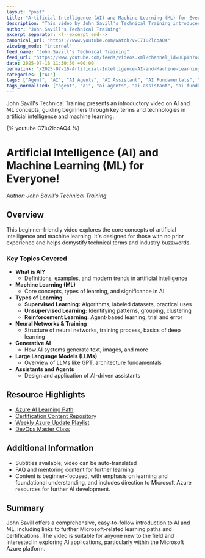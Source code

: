 ```yaml
---
layout: "post"
title: "Artificial Intelligence (AI) and Machine Learning (ML) for Everyone!"
description: "This video by John Savill's Technical Training introduces viewers to the fundamentals of artificial intelligence (AI) and machine learning (ML). Targeted at beginners, it covers foundational concepts like supervised and unsupervised learning, neural networks, generative AI, and large language models (LLMs). While the focus is broad, resource links are provided for Azure AI learning and certifications, making the content relevant to those interested in Microsoft’s AI ecosystem."
author: "John Savill's Technical Training"
excerpt_separator: <!--excerpt_end-->
canonical_url: "https://www.youtube.com/watch?v=C7Iu2lcoAQ4"
viewing_mode: "internal"
feed_name: "John Savill's Technical Training"
feed_url: "https://www.youtube.com/feeds/videos.xml?channel_id=UCpIn7ox7j7bH_OFj7tYouOQ"
date: 2025-07-16 11:30:50 +00:00
permalink: "/2025-07-16-Artificial-Intelligence-AI-and-Machine-Learning-ML-for-Everyone.html"
categories: ["AI"]
tags: ["Agent", "AI", "AI Agents", "AI Assistant", "AI Fundamentals", "AI Learning Path", "Assistant", "Azure Certification", "Generative AI", "John Savill", "Large Language Models", "LLM", "Machine Learning", "Machine Learning Basics", "Microsoft Azure AI", "Neural Networks", "Reinforcement Learning", "Supervised Learning", "Unsupervised Learning", "Videos"]
tags_normalized: ["agent", "ai", "ai agents", "ai assistant", "ai fundamentals", "ai learning path", "assistant", "azure certification", "generative ai", "john savill", "large language models", "llm", "machine learning", "machine learning basics", "microsoft azure ai", "neural networks", "reinforcement learning", "supervised learning", "unsupervised learning", "videos"]
---
```


John Savill's Technical Training presents an introductory video on AI and ML concepts, guiding beginners through key terms and technologies in artificial intelligence and machine learning.<!--excerpt_end-->

{% youtube C7Iu2lcoAQ4 %}

# Artificial Intelligence (AI) and Machine Learning (ML) for Everyone!

*Author: John Savill's Technical Training*

## Overview

This beginner-friendly video explores the core concepts of artificial intelligence and machine learning. It's designed for those with no prior experience and helps demystify technical terms and industry buzzwords.

### Key Topics Covered

- **What is AI?**
  - Definitions, examples, and modern trends in artificial intelligence
- **Machine Learning (ML)**
  - Core concepts, types of learning, and significance in AI
- **Types of Learning**
  - **Supervised Learning:** Algorithms, labeled datasets, practical uses
  - **Unsupervised Learning:** Identifying patterns, grouping, clustering
  - **Reinforcement Learning:** Agent-based learning, trial and error
- **Neural Networks & Training**
  - Structure of neural networks, training process, basics of deep learning
- **Generative AI**
  - How AI systems generate text, images, and more
- **Large Language Models (LLMs)**
  - Overview of LLMs like GPT, architecture fundamentals
- **Assistants and Agents**
  - Design and application of AI-driven assistants

## Resource Highlights

- [Azure AI Learning Path](https://learn.onboardtoazure.com)
- [Certification Content Repository](https://github.com/johnthebrit/CertificationMaterials)
- [Weekly Azure Update Playlist](https://youtube.com/playlist?list=PLlVtbbG169nEv7jSfOVmQGRp9wAoAM0Ks)
- [DevOps Master Class](https://youtube.com/playlist?list=PLlVtbbG169nFr8RzQ4GIxUEznpNR53ERq)

## Additional Information

- Subtitles available; video can be auto-translated
- FAQ and mentoring content for further learning
- Content is beginner-focused, with emphasis on learning and foundational understanding, and includes direction to Microsoft Azure resources for further AI development.

## Summary

John Savill offers a comprehensive, easy-to-follow introduction to AI and ML, including links to further Microsoft-related learning paths and certifications. The video is suitable for anyone new to the field and interested in exploring AI applications, particularly within the Microsoft Azure platform.
